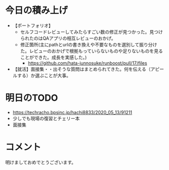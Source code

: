 # 今日の積み上げ
- 【ポートフォリオ】
  - セルフコードレビューしてみたらすごい数の修正が見つかった。見つけられたのはQAアプリの相互レビューのおかげ。
  - 修正箇所(主にpathとurlの書き換えや不要なものを選別して振り分けた。レビューのおかげで根拠もっていらないものや足りないものを見ることができた。成長を実感した。)
    - https://github.com/hata-junnosuke/runboost/pull/17/files
- 【就活】面接集・・出そうな質問はまとめられてきた。何を伝える（アピールする）か選ぶことが大事。
# 明日のTODO
- https://techracho.bpsinc.jp/hachi8833/2020_05_13/91211
- 少しでも現場の復習とチェリー本
- 面接集
# コメント
明けましておめでとうございます。
